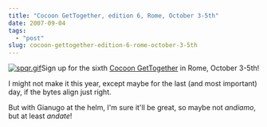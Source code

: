 ```yaml
---
title: "Cocoon GetTogether, edition 6, Rome, October 3-5th"
date: 2007-09-04
tags: 
  - "post"
slug: cocoon-gettogether-edition-6-rome-october-3-5th
---
```


[![spqr.gif](http://codeconsult.ch/bertrand/archives/images/spqr.gif)](http://www.cocoongt.org/)Sign up for the sixth [Cocoon GetTogether](http://www.cocoongt.org/) in Rome, October 3-5th!

I might not make it this year, except maybe for the last (and most important) day, if the bytes align just right.

But with Gianugo at the helm, I'm sure it'll be great, so maybe not _andiamo_, but at least _andate_!
